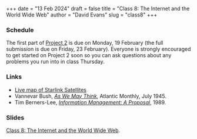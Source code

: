 +++
date = "13 Feb 2024"
draft = false
title = "Class 8: The Internet and the World Wide Web"
author = "David Evans"
slug = "class8"
+++

### Schedule

The first part of [Project 2](/project2) is due on Monday, 19 February (the full submission is due on Friday, 23 February). Everyone is strongly encouraged to get started on Project 2 soon so you can ask questions about any problems you run into in class Thursday.

### Links

- [Live map of Starlink Satellites](https://satellitemap.space/)
- Vannevar Bush, [_As We May Think_](/docs/aswemaythink.pdf), Atlantic Monthly, July 1945.
- Tim Berners-Lee, [_Information Management: A Proposal_](https://www.w3.org/History/1989/proposal-msw.html), 1989.

### Slides

[Class 8: The Internet and the World Wide Web](https://www.dropbox.com/scl/fi/83k1u1y49ohnt8gy8c0qr/cs1010-class8.pdf?rlkey=5bzwqj9ueaub3l8ws222j0wbv&dl=0).
